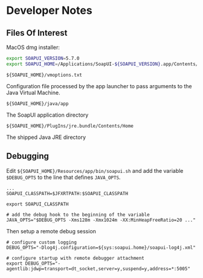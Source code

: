# Developer Notes

## Files Of Interest

MacOS dmg installer:

```sh
export SOAPUI_VERSION=5.7.0
export SOAPUI_HOME=/Applications/SoapUI-${SOAPUI_VERSION}.app/Contents/
```

`${SOAPUI_HOME}/vmoptions.txt`

Configuration file processed by the app launcher to pass arguments to the Java Virtual Machine.

`${SOAPUI_HOME}/java/app`

The SoapUI application directory

`${SOAPUI_HOME}/PlugIns/jre.bundle/Contents/Home`

The shipped Java JRE directory


## Debugging

Edit `${SOAPUI_HOME}/Resources/app/bin/soapui.sh` and add the variable `$DEBUG_OPTS` to the line that defines `JAVA_OPTS`.

```shell
...
SOAPUI_CLASSPATH=$JFXRTPATH:$SOAPUI_CLASSPATH

export SOAPUI_CLASSPATH

# add the debug hook to the beginning of the variable
JAVA_OPTS="$DEBUG_OPTS -Xms128m -Xmx1024m -XX:MinHeapFreeRatio=20 ..."
```
Then setup a remote debug session

```shell
# configure custom logging
DEBUG_OPTS="-Dlog4j.configuration=${sys:soapui.home}/soapui-log4j.xml"

# configure startup with remote debugger attachment
export DEBUG_OPTS="-agentlib:jdwp=transport=dt_socket,server=y,suspend=y,address=*:5005"
```



